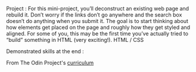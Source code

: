Project : For this mini-project, you’ll deconstruct an existing web page and rebuild it. 
Don’t worry if the links don’t go anywhere and the search box doesn’t do anything when you submit it. 
The goal is to start thinking about how elements get placed on the page and roughly how they get styled and aligned. 
For some of you, this may be the first time you’ve actually tried to “build” something in HTML (very exciting!).
HTML / CSS

Demonstrated skills at the end : 


From The Odin Project's [curriculum](http://www.theodinproject.com/courses/web-development-101/lessons/html-css)